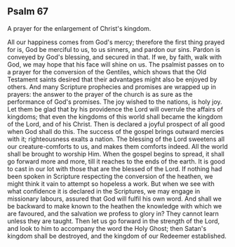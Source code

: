 ## Psalm 67

A prayer for the enlargement of Christ's kingdom.

All our happiness comes from God's mercy; therefore the first thing prayed for is, God be merciful to us, to us sinners, and pardon our sins. Pardon is conveyed by God's blessing, and secured in that. If we, by faith, walk with God, we may hope that his face will shine on us. The psalmist passes on to a prayer for the conversion of the Gentiles, which shows that the Old Testament saints desired that their advantages might also be enjoyed by others. And many Scripture prophecies and promises are wrapped up in prayers: the answer to the prayer of the church is as sure as the performance of God's promises. The joy wished to the nations, is holy joy. Let them be glad that by his providence the Lord will overrule the affairs of kingdoms; that even the kingdoms of this world shall became the kingdom of the Lord, and of his Christ. Then is declared a joyful prospect of all good when God shall do this. The success of the gospel brings outward mercies with it; righteousness exalts a nation. The blessing of the Lord sweetens all our creature-comforts to us, and makes them comforts indeed. All the world shall be brought to worship Him. When the gospel begins to spread, it shall go forward more and more, till it reaches to the ends of the earth. It is good to cast in our lot with those that are the blessed of the Lord. If nothing had been spoken in Scripture respecting the conversion of the heathen, we might think it vain to attempt so hopeless a work. But when we see with what confidence it is declared in the Scriptures, we may engage in missionary labours, assured that God will fulfil his own word. And shall we be backward to make known to the heathen the knowledge with which we are favoured, and the salvation we profess to glory in? They cannot learn unless they are taught. Then let us go forward in the strength of the Lord, and look to him to accompany the word the Holy Ghost; then Satan's kingdom shall be destroyed, and the kingdom of our Redeemer established.

